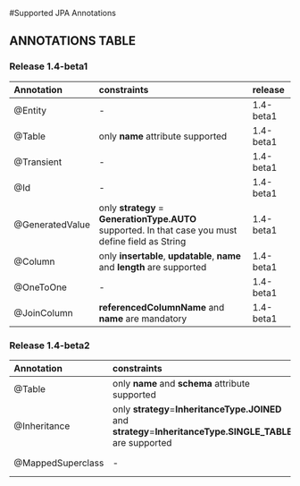 #Supported JPA Annotations

## ANNOTATIONS TABLE ##

### Release 1.4-beta1 ###

| **Annotation** | **constraints** | **release** |
|:---------------|:----------------|:------------|
| @Entity | - | 1.4-beta1 |
| @Table | only **name** attribute supported   | 1.4-beta1 |
| @Transient | -   | 1.4-beta1 |
| @Id | -   | 1.4-beta1 |
| @GeneratedValue | only **strategy** = **GenerationType.AUTO** supported. In that case you must define field as String | 1.4-beta1 |
| @Column | only **insertable**, **updatable**, **name** and **length** are supported | 1.4-beta1 |
|  @OneToOne | - | 1.4-beta1 |
|  @JoinColumn | **referencedColumnName** and **name** are mandatory | 1.4-beta1 |

### Release 1.4-beta2 ###

| **Annotation** | **constraints** | **release** |
|:---------------|:----------------|:------------|
| @Table | only **name** and **schema** attribute supported   | 1.4-beta2 |
| @Inheritance | only **strategy**=**InheritanceType.JOINED** and  **strategy**=**InheritanceType.SINGLE\_TABLE** are supported | 1.4-beta2 |
| @MappedSuperclass | - | 1.4-beta2 |